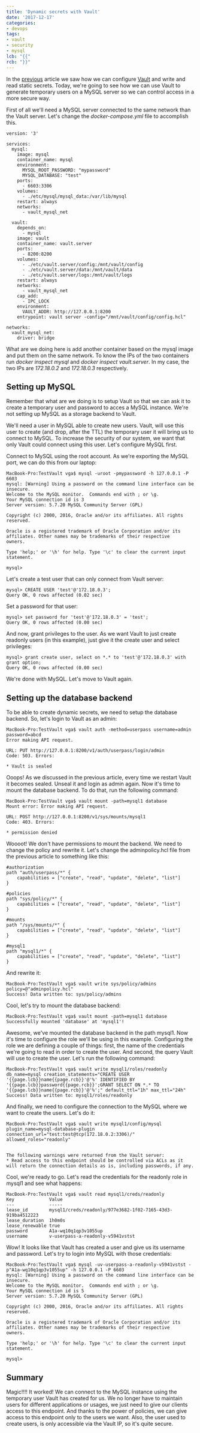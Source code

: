 ```yaml
---
title: 'Dynamic secrets with Vault'
date: '2017-12-17'
categories:
- devops
tags:
- vault
- security
- mysql
lcb: "{{"
rcb: "}}"
---
```


In the [previous](http://vgaltes.com/devops/vault-basics) article we saw how we can configure [Vault](https://vaultproject.io) and write and read static secrets. Today, we're going to see how we can use Vault to generate temporary users on a MySQL server so we can control access in a more secure way.

First of all we'll need a MySQL server connected to the same network than the Vault server. Let's change the *docker-compose.yml* file to accomplish this.

```
version: '3'
 
services:
  mysql:
    image: mysql
    container_name: mysql
    environment:
      MYSQL_ROOT_PASSWORD: "mypassword"
      MYSQL_DATABASE: "test"
    ports:
      - 6603:3306
    volumes:
      - ./etc/mysql/mysql_data:/var/lib/mysql
    restart: always
    networks:
      - vault_mysql_net
 
  vault:
    depends_on:
      - mysql
    image: vault
    container_name: vault.server
    ports:
      - 8200:8200
    volumes:
      - ./etc/vault.server/config:/mnt/vault/config
      - ./etc/vault.server/data:/mnt/vault/data
      - ./etc/vault.server/logs:/mnt/vault/logs
    restart: always
    networks:
      - vault_mysql_net
    cap_add:
      - IPC_LOCK
    environment:
      VAULT_ADDR: http://127.0.0.1:8200
    entrypoint: vault server -config="/mnt/vault/config/config.hcl"
 
networks:
  vault_mysql_net:
    driver: bridge
```

What are we doing here is add another container based on the mysql image and put them on the same network. To know the IPs of the two containers run *docker inspect mysql* and *docker inspect vault.server*. In my case, the two IPs are *172.18.0.2* and *172.18.0.3* respectively.

## Setting up MySQL
Remember that what are we doing is to setup Vault so that we can ask it to create a temporary user and password to acces a MySQL instance. We're not setting up MySQL as a storage backend to Vault.

We'll need a user in MySQL able to create new users. Vault, will use this user to create (and drop, after the TTL) the temporary user it will bring us to connect to MySQL. To increase the security of our system, we want that only Vault could connect using this user. Let's configure MySQL first.

Connect to MySQL using the root account. As we're exporting the MySQL port, we can do this from our laptop:

```
MacBook-Pro:TestVault vga$ mysql -uroot -pmypassword -h 127.0.0.1 -P 6603
mysql: [Warning] Using a password on the command line interface can be insecure.
Welcome to the MySQL monitor.  Commands end with ; or \g.
Your MySQL connection id is 3
Server version: 5.7.20 MySQL Community Server (GPL)

Copyright (c) 2000, 2016, Oracle and/or its affiliates. All rights reserved.

Oracle is a registered trademark of Oracle Corporation and/or its
affiliates. Other names may be trademarks of their respective
owners.

Type 'help;' or '\h' for help. Type '\c' to clear the current input statement.

mysql> 
```

Let's create a test user that can only connect from Vault server:

```
mysql> CREATE USER 'test'@'172.18.0.3';
Query OK, 0 rows affected (0.02 sec)
```

Set a password for that user:

```
mysql> set password for 'test'@'172.18.0.3' = 'test';
Query OK, 0 rows affected (0.00 sec)
```

And now, grant privileges to the user. As we want Vault to just create readonly users (in this example), just give it the create user and select privileges:

```
mysql> grant create user, select on *.* to 'test'@'172.18.0.3' with grant option;
Query OK, 0 rows affected (0.00 sec)
```

We're done with MySQL. Let's move to Vault again.

## Setting up the database backend

To be able to create dynamic secrets, we need to setup the database backend. So, let's login to Vault as an admin:

```
MacBook-Pro:TestVault vga$ vault auth -method=userpass username=admin password=abcd
Error making API request.

URL: PUT http://127.0.0.1:8200/v1/auth/userpass/login/admin
Code: 503. Errors:

* Vault is sealed
```

Ooops! As we discussed in the previous article, every time we restart Vault it becomes sealed. Unseal it and login as admin again. Now it's time to mount the database backend. To do that, run the following command:

```
MacBook-Pro:TestVault vga$ vault mount -path=mysql1 database
Mount error: Error making API request.

URL: POST http://127.0.0.1:8200/v1/sys/mounts/mysql1
Code: 403. Errors:

* permission denied
```
Woooot! We don't have permissions to mount the backend. We need to change the policy and rewrite it. Let's change the adminpolicy.hcl file from the previous article to something like this:

```
#authorization
path "auth/userpass/*" {
    capabilities = ["create", "read", "update", "delete", "list"]
}

#policies
path "sys/policy/*" {
    capabilities = ["create", "read", "update", "delete", "list"]
}

#mounts
path "/sys/mounts/*" {
    capabilities = ["create", "read", "update", "delete", "list"]
}

#mysql1
path "mysql1/*" {
    capabilities = ["create", "read", "update", "delete", "list"]
}
```

And rewrite it:

```
MacBook-Pro:TestVault vga$ vault write sys/policy/admins policy=@"adminpolicy.hcl"
Success! Data written to: sys/policy/admins
```

Cool, let's try to mount the database backend:

```
MacBook-Pro:TestVault vga$ vault mount -path=mysql1 database
Successfully mounted 'database' at 'mysql1'!
```

Awesome, we've mounted the database backend in the path mysql1. Now it's time to configure the role we'll be using in this example. Configuring the role we are defining a couple of things: first, the name of the credentials we're going to read in order to create the user. And second, the query Vault will use to create the user. Let's run the following command:

```
MacBook-Pro:TestVault vga$ vault write mysql1/roles/readonly db_name=mysql creation_statements="CREATE USER '{{page.lcb}}name{{page.rcb}}'@'%' IDENTIFIED BY '{{page.lcb}}password{{page.rcb}}';GRANT SELECT ON *.* TO '{{page.lcb}}name{{page.rcb}}'@'%';" default_ttl="1h" max_ttl="24h"
Success! Data written to: mysql1/roles/readonly
```

And finally, we need to configure the connection to the MySQL where we want to create the users. Let's do it:

```
MacBook-Pro:TestVault vga$ vault write mysql1/config/mysql plugin_name=mysql-database-plugin connection_url="test:test@tcp(172.18.0.2:3306)/" allowed_roles="readonly"


The following warnings were returned from the Vault server:
* Read access to this endpoint should be controlled via ACLs as it will return the connection details as is, including passwords, if any.
```

Cool, we're ready to go. Let's read the credentials for the readonly role in mysql1 and see what happens:

```
MacBook-Pro:TestVault vga$ vault read mysql1/creds/readonly
Key            	Value
---            	-----
lease_id       	mysql1/creds/readonly/977e3682-1f02-7165-43d3-919ba4512223
lease_duration 	1h0m0s
lease_renewable	true
password       	A1a-wq10q1qp3v1055up
username       	v-userpass-a-readonly-v5941vstst
```

Wow! It looks like that Vault has created a user and give us its username and password. Let's try to login into MySQL with those credentials:

```
MacBook-Pro:TestVault vga$ mysql -uv-userpass-a-readonly-v5941vstst -p"A1a-wq10q1qp3v1055up" -h 127.0.0.1 -P 6603
mysql: [Warning] Using a password on the command line interface can be insecure.
Welcome to the MySQL monitor.  Commands end with ; or \g.
Your MySQL connection id is 5
Server version: 5.7.20 MySQL Community Server (GPL)

Copyright (c) 2000, 2016, Oracle and/or its affiliates. All rights reserved.

Oracle is a registered trademark of Oracle Corporation and/or its
affiliates. Other names may be trademarks of their respective
owners.

Type 'help;' or '\h' for help. Type '\c' to clear the current input statement.

mysql> 
```

## Summary

Magic!!!! It worked! We can connect to the MySQL instance using the temporary user Vault has created for us. We no longer have to maintain users for different applications or usages, we just need to give our clients access to this endpoint. And thanks to the power of policies, we can give access to this endpoint only to the users we want. Also, the user used to create users, is only accessible via the Vault IP, so it's quite secure.
